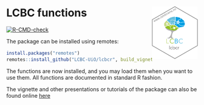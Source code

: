 
<!-- README.md is generated from README.Rmd. Please edit that file -->

# LCBC functions <img src="man/figures/logo.png" align="right" alt="" width="120" />

<!-- badges: start -->

[![R-CMD-check](https://github.com/LCBC-UiO/lcbcr/workflows/R-CMD-check/badge.svg)](https://github.com/LCBC-UiO/lcbcr/actions)
<!-- badges: end -->

The package can be installed using remotes:

``` r
install.packages("remotes")
remotes::install_github("LCBC-UiO/lcbcr", build_vignettes = TRUE)
```

The functions are now installed, and you may load them when you want to
use them. All functions are documented in standard R fashion.

The vignette and other presentations or tutorials of the package can
also be found online [here](https://lcbc-uio.github.io/lcbcr/)
